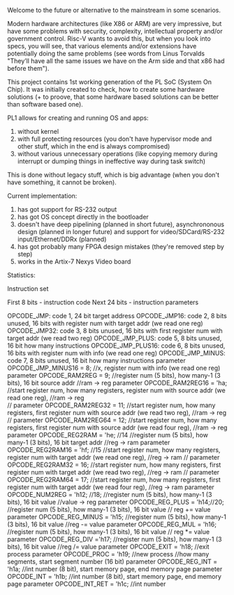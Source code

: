 Welcome to the future or alternative to the mainstream in some scenarios.

Modern hardware architectures (like X86 or ARM) are very impressive, but have
some problems with security, complexity, intellectual property and/or government
control. Risc-V wants to avoid this, but when you look into specs, you will
see, that various elements and/or extensions have potentially doing the same
problems (see words from Linus Torvalds "They’ll have all
the same issues we have on the Arm side and that x86 had before them").

This project contains 1st working generation of the PL SoC (System On Chip).
It was initially created to check, how to create some hardware solutions
(+ to proove, that some hardware based solutions can be better
than software based one).

PL1 allows for creating and running OS and apps:

1. without kernel
2. with full protecting resources (you don't have hypervisor mode and other
stuff, which in the end is always compromised)
3. without various unnecessary operations (like copying memory during
interrupt or dumping things in ineffective way during task switch)

This is done without legacy stuff, which is big advantage (when you don't
have something, it cannot be broken).

Current implementation:

1. has got support for RS-232 output
2. has got OS concept directly in the bootloader
3. doesn't have deep pipelining (planned in short future), asynchrononous design
(planned in longer future) and support for video/SDCard/RS-232 input/Ethernet/DDRx
(planned)
4. has got probably many FPGA design mistakes (they're removed step by step)
5. works in the Artix-7 Nexys Video board

Statistics:

Instruction set

First 8 bits - instruction code
Next 24 bits - instruction parameters

OPCODE_JMP: code 1, 24 bit target address
OPCODE_JMP16: code 2, 8 bits unused, 16 bits with register num with target addr (we read one reg)
OPCODE_JMP32: code 3, 8 bits unused, 16 bits with first register num with target addr (we read two reg)
OPCODE_JMP_PLUS: code 5, 8 bits unused, 16 bit how many instructions
OPCODE_JMP_PLUS16: code 6, 8 bits unused, 16 bits with register num with info (we read one reg)
OPCODE_JMP_MINUS: code 7, 8 bits unused, 16 bit how many instructions
  parameter OPCODE_JMP_MINUS16 = 8;  //x, register num with info (we read one reg)
  parameter OPCODE_RAM2REG = 9;  //register num (5 bits), how many-1 (3 bits), 16 bit source addr //ram -> reg
  parameter OPCODE_RAM2REG16 = 'ha; //start register num, how many registers, register num with source addr (we read one reg), //ram -> reg  
  //  parameter OPCODE_RAM2REG32 = 11; //start register num, how many registers, first register num with source addr (we read two reg), //ram -> reg
  //  parameter OPCODE_RAM2REG64 = 12; //start register num, how many registers, first register num with source addr (we read four reg), //ram -> reg
  parameter OPCODE_REG2RAM = 'he; //14 //register num (5 bits), how many-1 (3 bits), 16 bit target addr //reg -> ram
  parameter OPCODE_REG2RAM16 = 'hf; //15 //start register num, how many registers, register num with target addr (we read one reg), //reg -> ram
  //  parameter OPCODE_REG2RAM32 = 16; //start register num, how many registers, first register num with target addr (we read two reg), //reg -> ram
  //  parameter OPCODE_REG2RAM64 = 17; //start register num, how many registers, first register num with target addr (we read four reg), //reg -> ram
  parameter OPCODE_NUM2REG = 'h12; //18;  //register num (5 bits), how many-1 (3 bits), 16 bit value //value -> reg
  parameter OPCODE_REG_PLUS = 'h14;//20; //register num (5 bits), how many-1 (3 bits), 16 bit value // reg += value
  parameter OPCODE_REG_MINUS = 'h15; //register num (5 bits), how many-1 (3 bits), 16 bit value  //reg -= value
  parameter OPCODE_REG_MUL = 'h16; //register num (5 bits), how many-1 (3 bits), 16 bit value // reg *= value
  parameter OPCODE_REG_DIV ='h17; //register num (5 bits), how many-1 (3 bits), 16 bit value  //reg /= value
  parameter OPCODE_EXIT = 'h18;  //exit process
  parameter OPCODE_PROC = 'h19;  //new process //how many segments, start segment number (16 bit)
  parameter OPCODE_REG_INT = 'h1a;  //int number (8 bit), start memory page, end memory page 
  parameter OPCODE_INT = 'h1b;  //int number (8 bit), start memory page, end memory page
  parameter OPCODE_INT_RET = 'h1c;  //int number

